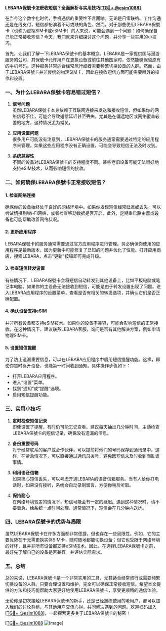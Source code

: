**LEBARA保號卡怎麽收短信？全面解析与实用技巧[[TG💪+ @esim1088](https://t.me/s/esim1088)]**

在当今这个数字化时代，手机通信的重要性不言而喻。无论是日常联络、工作沟通还是在线支付，短信都扮演着不可或缺的角色。然而，对于那些使用LEBARA保號卡（也称为虚拟SIM卡或eSIM卡）的人来说，可能会遇到一个问题：如何确保自己能正常接收短信？今天，我们就来详细探讨这个问题，并分享一些实用的小技巧。

首先，让我们了解一下LEBARA保號卡的基本概念。LEBARA是一家提供国际漫游服务的公司，其保號卡允许用户在更换设备或前往其他国家时，依然能够保留原有的手机号码。这种服务非常适合经常旅行或者需要频繁切换设备的人群。然而，由于LEBARA保號卡并非传统的物理SIM卡，因此在接收短信方面可能需要额外的操作和设置。

### **一、为什么LEBARA保號卡容易错过短信？**

1. **信号问题**  
   虽然LEBARA保號卡本身依赖于互联网连接来发送和接收短信，但如果你的网络信号不佳，可能会导致短信延迟甚至丢失。尤其是在偏远地区或网络覆盖较差的地方，这种情况尤为常见。

2. **应用设置问题**  
   很多用户可能没有注意到，LEBARA保號卡的服务通常需要通过特定的应用程序来管理。如果这些应用程序没有正确设置，可能会导致短信无法及时收到。

3. **系统兼容性**  
   不同的设备对LEBARA保號卡的支持程度不同。某些老旧设备可能无法很好地支持eSIM技术，从而影响短信的接收。

### **二、如何确保LEBARA保號卡正常接收短信？**

#### **1. 检查网络连接**
确保你的设备始终处于良好的网络环境中。如果你发现短信经常延迟或丢失，可以尝试切换到Wi-Fi网络，或者检查移动数据是否开启。此外，定期重启路由器或设备也可能帮助改善网络状况。

#### **2. 更新应用程序**
LEBARA保號卡的服务通常需要通过官方应用程序进行管理。务必确保你使用的应用程序是最新版本，因为更新中可能修复了已知的问题并优化了性能。打开应用商店，搜索LEBARA，点击“更新”按钮即可完成升级。

#### **3. 检查短信转发设置**
有些情况下，LEBARA保號卡会将短信自动转发到其他设备上，比如平板电脑或笔记本电脑。如果你的主设备无法接收到短信，可能是由于转发设置出现了问题。进入LEBARA应用程序的设置菜单，查看是否有相关的转发选项，并确认它们是否正确配置。

#### **4. 确认设备支持eSIM**
并非所有设备都支持eSIM技术。如果你的设备不兼容，可能会影响短信的正常接收。在这种情况下，建议联系LEBARA客服，询问是否有其他解决方案，例如申请物理SIM卡。

#### **5. 设置短信提醒**
为了防止遗漏重要信息，可以在LEBARA应用程序中启用短信提醒功能。这样，即使你暂时离开设备，也能第一时间收到通知。具体操作步骤如下：
- 打开LEBARA应用程序。
- 进入“设置”菜单。
- 找到“通知”或“提醒”选项。
- 启用短信提醒功能。

### **三、实用小技巧**

1. **定时检查短信记录**  
   即使设置了提醒，有时仍可能忘记查看。建议每天抽出几分钟时间，主动检查LEBARA保號卡的短信记录，确保没有遗漏的信息。

2. **备份重要号码**  
   对于经常联系的客户或合作伙伴，可以提前将他们的号码保存到通讯录中。这样，在紧急情况下，可以直接通过通讯录拨号，避免因短信未及时收到而耽误事情。

3. **利用语音信箱**  
   如果担心短信丢失，可以考虑开通LEBARA的语音信箱服务。当有人给你打电话时，如果没有接听，系统会自动录制留言，方便你稍后听取。

4. **保持耐心**  
   在网络环境较差的情况下，短信可能会有一定的延迟。遇到这种情况时，请不要着急，给系统一点时间处理。通常情况下，短信会在几分钟内送达。

### **四、LEBARA保號卡的优势与局限**

虽然LEBARA保號卡在许多方面都非常便捷，但也存在一些局限性。例如，它的主要优势在于无需更换实体SIM卡，随时随地都能切换设备；但它也受限于网络环境的好坏，且并非所有设备都支持eSIM技术。因此，在选择LEBARA保號卡之前，最好先了解自己的设备是否兼容，并评估实际需求。

### **五、总结**

总的来说，LEBARA保號卡是一个非常实用的工具，尤其适合经常旅行或需要频繁切换设备的人群。只要合理设置和维护，完全可以确保正常接收短信。希望本文提供的方法和技巧能帮助大家更好地使用LEBARA保號卡，享受更顺畅的通信体验。

无论你是初次接触LEBARA保號卡的新手，还是已经熟练使用的老用户，都可以加入我们的讨论群组，与其他用户交流心得，共同解决遇到的问题。欢迎扫码加入[[TG💪+ @esim1088](https://t.me/s/esim1088)]，一起探索更多关于LEBARA保號卡的秘密！

[[TG💪+ @esim1088](https://t.me/s/esim1088) ![Image](https://i.postimg.cc/4NQfJmqS/Snipaste-2025-05-13-00-14-12.png)]
